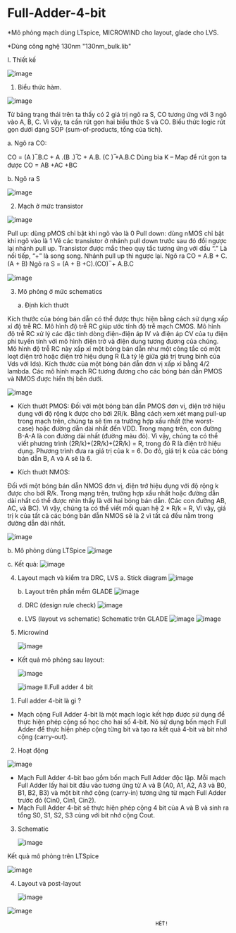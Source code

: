 # Full-Adder-4-bit
*Mô phỏng mạch dùng LTspice, MICROWIND cho layout, glade cho LVS.

*Dùng công nghệ 130nm "130nm_bulk.lib"

I. Thiết kế 

![image](https://github.com/MrKhai14/Full-Adder/assets/127326200/fb010385-2dbd-41ea-ab31-6e20cf8c5d6b)

1. Biểu thức hàm.
   
![image](https://github.com/MrKhai14/Full-Adder/assets/127326200/d1884059-e506-4408-881d-bb09d6ac068c)

Từ bảng trạng thái trên ta thấy có 2 giá trị ngõ ra S, CO tương ứng với 3 ngõ vào A, B, C. Vì vậy, ta cần rút gọn hai biểu thức S và CO.
Biểu thức logic rút gọn dưới dạng SOP (sum-of-products, tổng của tích). 

a. Ngõ ra CO:

CO = (A ) ̅.B.C + A .(B .) ̅C + A.B. (C ) ̅+A.B.C
Dùng bìa K – Map để rút gọn ta được CO = AB +AC +BC 

b. Ngõ ra S

![image](https://github.com/MrKhai14/Full-Adder/assets/127326200/6c2e4be8-4314-4af5-b86a-b43f540425ee)

2. Mạch ở mức transistor
 
 ![image](https://github.com/MrKhai14/Full-Adder/assets/127326200/c2a2612d-b0cc-4fc7-bdb2-33caa68d8e67)

Pull up: dùng pMOS chỉ bật khi ngõ vào là 0
Pull down: dùng nMOS chỉ bật khi ngõ vào là 1
Vẽ các transistor ở nhánh pull down trước sau đó đổi ngược lại nhánh pull up.
Transistor được mắc theo quy tắc tương ứng với dấu “.” Là nối tiếp, “+” là song song. Nhánh pull up thì ngược lại.
Ngõ ra CO = A.B + C.(A + B) 
Ngõ ra S = (A + B +C).(CO) ̅ + A.B.C


![image](https://github.com/MrKhai14/Full-Adder/assets/127326200/802ede52-f0d8-49af-8e41-8118871523cc)

3. Mô phỏng ở mức schematics
   
   a. Định kích thướt

Kích thước của bóng bán dẫn có thể được thực hiện bằng cách sử dụng xấp xỉ độ trễ RC. Mô hình độ trễ RC giúp ước tính độ trễ mạch CMOS. Mô hình độ trễ RC xử lý các đặc tính dòng điện-điện áp IV và điện áp CV của tụ điện phi tuyến tính với mô hình điện trở và điện dung tương đương của chúng.
Mô hình độ trễ RC này xấp xỉ một bóng bán dẫn như một công tắc có một loạt điện trở hoặc điện trở hiệu dụng R (Là tỷ lệ giữa giá trị trung bình của Vds với Ids). Kích thước của một bóng bán dẫn đơn vị xấp xỉ bằng 4/2 lambda. Các mô hình mạch RC tương đương cho các bóng bán dẫn PMOS và NMOS được hiển thị bên dưới.

  ![image](https://github.com/MrKhai14/Full-Adder/assets/127326200/9e778190-1729-45f2-90e0-a9a6a5e14269)

  - Kích thướt PMOS: 
Đối với một bóng bán dẫn PMOS đơn vị, điện trở hiệu dụng với độ rộng k được cho bởi 2R/k.
Bằng cách xem xét mạng pull-up trong mạch trên, chúng ta sẽ tìm ra trường hợp xấu nhất (the worst-case) hoặc đường dẫn dài nhất đến VDD. Trong mạng trên, con đường B-A-A là con đường dài nhất (đường màu đỏ). Vì vậy, chúng ta có thể viết phương trình (2R/k)+(2R/k)+(2R/k) = R, trong đó R là điện trở hiệu dụng. Phương trình đưa ra giá trị của k = 6. Do đó, giá trị k của các bóng bán dẫn B, A và A sẽ là 6.

  - Kích thướt NMOS:

Đối với một bóng bán dẫn NMOS đơn vị, điện trở hiệu dụng với độ rộng k được cho bởi R/k.
Trong mạng trên, trường hợp xấu nhất hoặc đường dẫn dài nhất có thể được nhìn thấy là với hai bóng bán dẫn. (Các con đường AB, AC, và BC). Vì vậy, chúng ta có thể viết mối quan hệ 2 * R/k = R, Vì vậy, giá trị k của tất cả các bóng bán dẫn NMOS sẽ là 2 vì tất cả đều nằm trong đường dẫn dài nhất.

![image](https://github.com/MrKhai14/Full-Adder/assets/127326200/f53109b8-dff4-4719-9951-816bdfb8ed65)

 
   b. Mô phỏng dùng LTSpice
 ![image](https://github.com/MrKhai14/Full-Adder/assets/127326200/1769457e-5408-4545-a46c-56c68d6fc38e)

   c. Kết quả:
 ![image](https://github.com/MrKhai14/Full-Adder/assets/127326200/ae7cff42-c4e6-4280-893c-271fd6f0c769)

4. Layout mạch và kiểm tra DRC, LVS 
   a. Stick diagram
   ![image](https://github.com/MrKhai14/Full-Adder/assets/127326200/0a67eb5a-f9d1-4056-b903-0e9433d0bf35)

   b. Layout trên phần mềm GLADE
 ![image](https://github.com/MrKhai14/Full-Adder/assets/127326200/128b0b60-a1a1-4f76-a69e-04086d20a340)

   d. DRC (design rule check)
  ![image](https://github.com/MrKhai14/Full-Adder/assets/127326200/de9025df-54ee-437b-91c2-4ed6fb3a7c68)

   e. LVS (layout vs schematic)
      Schematic trên GLADE
 ![image](https://github.com/MrKhai14/Full-Adder/assets/127326200/dab2b8ed-a4c9-42e2-9d23-41c2de1baf45)
![image](https://github.com/MrKhai14/Full-Adder/assets/127326200/9b4e8f70-ed8f-4931-a586-ee24d7a257e3)

5. Microwind
   
   ![image](https://github.com/MrKhai14/Full-Adder/assets/127326200/4a95b25f-9980-404c-94a2-0acc14c0777a)

- Kết quả mô phỏng sau layout:

   ![image](https://github.com/MrKhai14/Full-Adder/assets/127326200/1860ebbf-2edb-4490-b0d5-5e05cdb16fb8)

   ![image](https://github.com/MrKhai14/Full-Adder/assets/127326200/201fe404-580a-40b6-87f4-9bf7c2effdac)
II.Full adder 4 bit

1. Full adder 4-bit là gì ?
   
- Mạch cộng Full Adder 4-bit là một mạch logic kết hợp được sử dụng để thực hiện phép cộng số học cho hai số 4-bit. Nó sử dụng bốn mạch Full Adder để thực hiện phép cộng từng bit và tạo ra kết quả 4-bit và bit nhớ cộng (carry-out).
  
2. Hoạt động

![image](https://github.com/MrKhai14/Full-Adder/assets/127326200/ceb219d9-7637-4079-88a2-bc808772969f)

- Mạch Full Adder 4-bit bao gồm bốn mạch Full Adder độc lập. Mỗi mạch Full Adder lấy hai bit đầu vào tương ứng từ A và B (A0, A1, A2, A3 và B0, B1, B2, B3) và một bit nhớ cộng (carry-in) tương ứng từ mạch Full Adder trước đó (Cin0, Cin1, Cin2). 
- Mạch Full Adder 4-bit sẽ thực hiện phép cộng 4 bit của A và B và sinh ra tổng S0, S1, S2, S3 cùng với bit nhớ cộng Cout.
  
3. Schematic

   ![image](https://github.com/MrKhai14/Full-Adder/assets/127326200/ffdb039c-c12b-4a8e-80c5-5004e55c84c2)

Kết quả mô phỏng trên LTSpice

![image](https://github.com/MrKhai14/Full-Adder/assets/127326200/94dca7b5-1d59-46a3-9760-250ad60bcabd)

4. Layout và post-layout

   ![image](https://github.com/MrKhai14/Full-Adder/assets/127326200/4a309bb4-2766-48ec-a079-e2306b14107a)

![image](https://github.com/MrKhai14/Full-Adder/assets/127326200/edc31e94-1da7-4f9c-9ac0-007f06328f3d)
                                                   
                                                   
                                                   HẾT!
